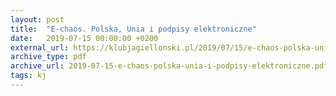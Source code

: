 ```yaml
---
layout: post
title:  "E-chaos. Polska, Unia i podpisy elektroniczne"
date:   2019-07-15 00:00:00 +0200
external_url: https://klubjagiellonski.pl/2019/07/15/e-chaos-polska-unia-i-podpisy-elektroniczne/
archive_type: pdf
archive_url: 2019-07-15-e-chaos-polska-unia-i-podpisy-elektroniczne.pdf
tags: kj
---
```

